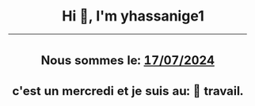 <h1 align='center'>Hi 👋, I'm yhassanige1</h1>
<div align='center'>

|<h2 align='center'>Nous sommes le: <u>17/07/2024</u></h2><h2 align='center'>c'est un mercredi et je suis au: 🏢 travail.</h2>|
|---
</div>